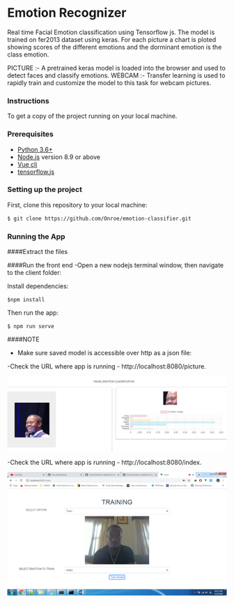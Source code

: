 # Emotion Recognizer
Real time Facial Emotion classification using Tensorflow js. The model is trained on fer2013 dataset using keras.
For each picture a chart is ploted showing scores of the different emotions and the dorminant emotion is the class emotion.

PICTURE :- A pretrained keras model is loaded into the browser and used to detect faces and classify emotions.
WEBCAM :-  Transfer learning is used to rapidly train and customize the model to this task for webcam pictures. 



### Instructions
To get a copy of the project running on your local machine.

###  Prerequisites
- [Python 3.6+](https://www.python.org/)
- [Node.js](https://nodejs.org/) version 8.9 or above
- [Vue cli](https://cli.vuejs.org/guide/installation.html)
- [tensorflow.js](https://www.tensorflow.org/js)

### Setting up the project
First, clone this repository to your local machine:

```sh
$ git clone https://github.com/Onroe/emotion-classifier.git
```

### Running the App

####Extract the files 

####Run the front end
-Open a new nodejs terminal window, then navigate to the client folder:

Install dependencies:
```
$npm install

```

Then run the app:

```
$ npm run serve

```

####NOTE
- Make sure saved model is accessible over http as a json file:


-Check the URL where app is running - http://localhost:8080/picture.

![Screenshot](emotion.JPG)

-Check the URL where app is running - http://localhost:8080/index.

![Screenshot](screenshot.png)

